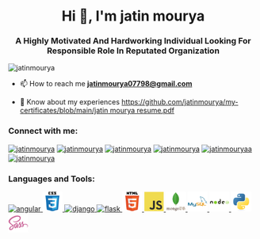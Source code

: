 <h1 align="center">Hi 👋, I'm jatin mourya</h1>
<h3 align="center">A Highly Motivated And Hardworking Individual Looking For Responsible Role In Reputated Organization</h3>

<p align="left"> <img src="https://komarev.com/ghpvc/?username=jatinmourya&label=Profile%20views&color=0e75b6&style=flat" alt="jatinmourya" /> </p>


<!-- <p align="left"> <a href="https://twitter.com/jatinmouryaa" target="blank"><img src="https://img.shields.io/twitter/follow/jatinmouryaa?logo=twitter&style=for-the-badge" alt="jatinmouryaa" /></a> </p> -->

- 📫 How to reach me **jatinmourya07798@gmail.com**

- 📄 Know about my experiences [https://github.com/jatinmourya/my-certificates/blob/main/jatin mourya resume.pdf](https://github.com/jatinmourya/my-certificates/blob/main/jatin%20mourya%20resume.pdf)
 
<h3 align="left">Connect with me:</h3>
<p align="left">
 <!-- linked in -->
<a href="https://linkedin.com/in/jatinmourya" target="blank"><img align="center" src="https://raw.githubusercontent.com/rahuldkjain/github-profile-readme-generator/master/src/images/icons/Social/linked-in-alt.svg" alt="jatinmourya" height="30" width="40" /></a>
<!-- hackerank -->
<a href="https://www.hackerrank.com/jatinmourya" target="blank"><img align="center" src="https://raw.githubusercontent.com/rahuldkjain/github-profile-readme-generator/master/src/images/icons/Social/hackerrank.svg" alt="jatinmourya" height="30" width="40" /></a>
<!-- leetcode -->
 <a href="https://www.leetcode.com/jatinmourya" target="blank"><img align="center" src="https://raw.githubusercontent.com/rahuldkjain/github-profile-readme-generator/master/src/images/icons/Social/leet-code.svg" alt="jatinmourya" height="30" width="40" /></a>
 <!-- codepen -->
<a href="https://codepen.io/jatinmourya" target="blank"><img align="center" src="https://raw.githubusercontent.com/rahuldkjain/github-profile-readme-generator/master/src/images/icons/Social/codepen.svg" alt="jatinmourya" height="30" width="40" /></a>
<!-- twitter -->
 <a href="https://twitter.com/jatinmouryaa" target="blank"><img align="center" src="https://raw.githubusercontent.com/rahuldkjain/github-profile-readme-generator/master/src/images/icons/Social/twitter.svg" alt="jatinmouryaa" height="30" width="40" /></a>
<!-- instagram -->
<a href="https://instagram.com/jatinmourya" target="blank"><img align="center" src="https://raw.githubusercontent.com/rahuldkjain/github-profile-readme-generator/master/src/images/icons/Social/instagram.svg" alt="jatinmourya" height="30" width="40" /></a>


</p>

<h3 align="left">Languages and Tools:</h3>
<p align="left"> <a href="https://angular.io" target="_blank" rel="noreferrer"> <img src="https://angular.io/assets/images/logos/angular/angular.svg" alt="angular" width="40" height="40"/> </a> <a href="https://www.w3schools.com/css/" target="_blank" rel="noreferrer"> <img src="https://raw.githubusercontent.com/devicons/devicon/master/icons/css3/css3-original-wordmark.svg" alt="css3" width="40" height="40"/> </a> <a href="https://www.djangoproject.com/" target="_blank" rel="noreferrer"> <img src="https://cdn.worldvectorlogo.com/logos/django.svg" alt="django" width="40" height="40"/> </a> <a href="https://flask.palletsprojects.com/" target="_blank" rel="noreferrer"> <img src="https://www.vectorlogo.zone/logos/pocoo_flask/pocoo_flask-icon.svg" alt="flask" width="40" height="40"/> </a> <a href="https://www.w3.org/html/" target="_blank" rel="noreferrer"> <img src="https://raw.githubusercontent.com/devicons/devicon/master/icons/html5/html5-original-wordmark.svg" alt="html5" width="40" height="40"/> </a> <a href="https://developer.mozilla.org/en-US/docs/Web/JavaScript" target="_blank" rel="noreferrer"> <img src="https://raw.githubusercontent.com/devicons/devicon/master/icons/javascript/javascript-original.svg" alt="javascript" width="40" height="40"/> </a> <a href="https://www.mongodb.com/" target="_blank" rel="noreferrer"> <img src="https://raw.githubusercontent.com/devicons/devicon/master/icons/mongodb/mongodb-original-wordmark.svg" alt="mongodb" width="40" height="40"/> </a> <a href="https://www.mysql.com/" target="_blank" rel="noreferrer"> <img src="https://raw.githubusercontent.com/devicons/devicon/master/icons/mysql/mysql-original-wordmark.svg" alt="mysql" width="40" height="40"/> </a> <a href="https://nodejs.org" target="_blank" rel="noreferrer"> <img src="https://raw.githubusercontent.com/devicons/devicon/master/icons/nodejs/nodejs-original-wordmark.svg" alt="nodejs" width="40" height="40"/> </a> <a href="https://www.python.org" target="_blank" rel="noreferrer"> <img src="https://raw.githubusercontent.com/devicons/devicon/master/icons/python/python-original.svg" alt="python" width="40" height="40"/> </a> <a href="https://sass-lang.com" target="_blank" rel="noreferrer"> <img src="https://raw.githubusercontent.com/devicons/devicon/master/icons/sass/sass-original.svg" alt="sass" width="40" height="40"/> </a> </p>
